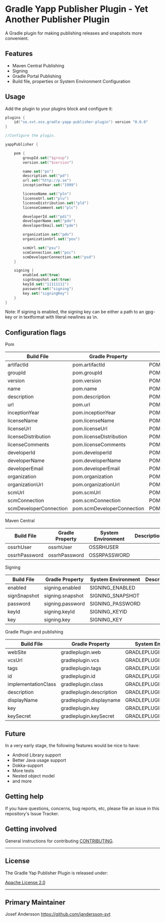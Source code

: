 # Gradle Yapp Publisher Plugin - Yet Another Publisher Plugin

A Gradle plugin for making publishing releases and snapshots more convenient.

## Features

* Maven Central Publishing
* Signing
* Gradle Portal Publishing
* Build file, properties or System Environment Configuration

## Usage

Add the plugin to your plugins block and configure it:

```kotlin
plugins {
    id("se.svt.oss.gradle-yapp-publisher-plugin") version "0.0.0"
}

//Configure the plugin. 

yappPublisher {

    pom {
        groupId.set("$group")
        version.set("$version")

        name.set("pn")
        description.set("pd")
        url.set("http://p.se")
        inceptionYear.set("1999")

        licenseName.set("pln")
        licenseUrl.set("plu")
        licenseDistribution.set("pld")
        licenseComment.set("plc")

        developerId.set("pdi")
        developerName.set("pdn")
        developerEmail.set("pde")

        organization.set("pdo")
        organizationUrl.set("pou")

        scmUrl.set("psu")
        scmConnection.set("psc")
        scmDeveloperConnection.set("psd")
    }

    signing {
        enabled.set(true)
        signSnapshot.set(true)
        keyId.set("11111111")
        password.set("signing")
        key.set("signingKey")
    }
}
```

Note: If signing is enabled, the signing key can be either a path to an gpg-key or in textformat with literal newlines
as \n.

## Configuration flags

Pom

| Build File             | Gradle Property          | System Environment        | Description |
| --------------------   | -----------------------  | ------------------------- | ------------|
|artifactId              | pom.artifactId           | POM_ARTIFACTID            |             |
|groupId                 | pom.groupId              | POM_GROUPID               |             | 
|version                 | pom.version              | POM_VERSION               |             | 
|name                    | pom.name                 | POM_NAME                  |             | 
|description             | pom.description          | POM_DESCRIPTION           |             | 
|url                     | pom.url                  | POM_URL                   |             | 
|inceptionYear           | pom.inceptionYear        | POM_INCEPTIONYEAR         |             | 
|licenseName             | pom.licenseName          | POM_LICENSENAME           |             | 
|licenseUrl              | pom.licenseUrl           | POM_LICENSEURL            |             | 
|licenseDistribution     | pom.licenseDistribution  | POM_LICENSDISTRIBUTION    |             | 
|licenseComments         | pom.licenseComments      | POM_LICENSECOMMENTS       |             | 
|developerId             | pom.developerId          | POM_DEVELOPERID           |             | 
|developerName           | pom.developerName        | POM_DEVELOPERNAME         |             | 
|developerEmail          | pom.developerEmail       | POM_DEVELOPEREMAIL        |             | 
|organization            | pom.organization         | POM_ORGANIZATION          |             | 
|organizationUrl         | pom.organizationUrl      | POM_ORGANIZATIONURL       |             | 
|scmUrl                  | pom.scmUrl               | POM_SCMURL                |             | 
|scmConnection           | pom.scmConnection        | POM_SCMCONNECTION         |             | 
|scmDeveloperConnection  | pom.scmDeveloperConnection | POM_SCMDEVELOPERCONNECTION  |         | 

Maven Central

| Build File         | Gradle Property          | System Environment        | Description |
| --------------     | -----------------------  | ------------------------- | ------------|
|ossrhUser           | ossrhUser            | OSSRHUSER             |             |
|ossrhPassword       | ossrhPassword        | OSSRPASSWORD          |             |

Signing

| Build File         | Gradle Property          | System Environment        | Description |
| --------------     | -----------------------  | ------------------------- | ------------|
|enabled             | signing.enabled          | SIGNING_ENABLED           |             |
|signSnapshot        | signing.snapshot         | SIGNING_SNAPSHOT          |             |
|password            | signing.password         | SIGNING_PASSWORD          |             |
|keyId               | signing.keyId            | SIGNING_KEYID             |             |
|key                 | signing.key              | SIGNING_KEY               |             |

Gradle Plugin and publishing

| Build File         | Gradle Property          | System Environment        | Description |
| --------------     | -----------------------  | ------------------------- | ------------|
|webSite             | gradleplugin.web     | GRADLEPLUGIN_WEBSITE          |             |
|vcsUrl              | gradleplugin.vcs      | GRADLEPLUGIN_SNAPSHOT        |             |
|tags                | gradleplugin.tags        | GRADLEPLUGIN_TAGS         |             |
|id                  | gradleplugin.id          | GRADLEPLUGIN_ID           |             |
|implementationClass | gradleplugin.class       | GRADLEPLUGIN_CLASS        |             |
|description         | gradleplugin.description | GRADLEPLUGIN_description  |             |
|displayName         | gradleplugin.displayname | GRADLEPLUGIN_displayname  |             |
|key                 | gradleplugin.key         | GRADLEPLUGIN_KEY          |             |
|keySecret           | gradleplugin.keySecret   | GRADLEPLUGIN_KEYSECRET    |             |

## Future

In a very early stage, the following features would be nice to have:

* Android Library support
* Better Java usage support
* Dokka-support
* More tests
* Nested object model
* and more

## Getting help

If you have questions, concerns, bug reports, etc, please file an issue in this repository's Issue Tracker.

## Getting involved

General instructions for contributing [CONTRIBUTING](docs/CONTRIBUTIONS.adoc).

----

## License

The Gradle Yap Publisher Plugin is released under:

[Apache License 2.0](LICENSE)

----

## Primary Maintainer

Josef Andersson https://github.com/jandersson-svt